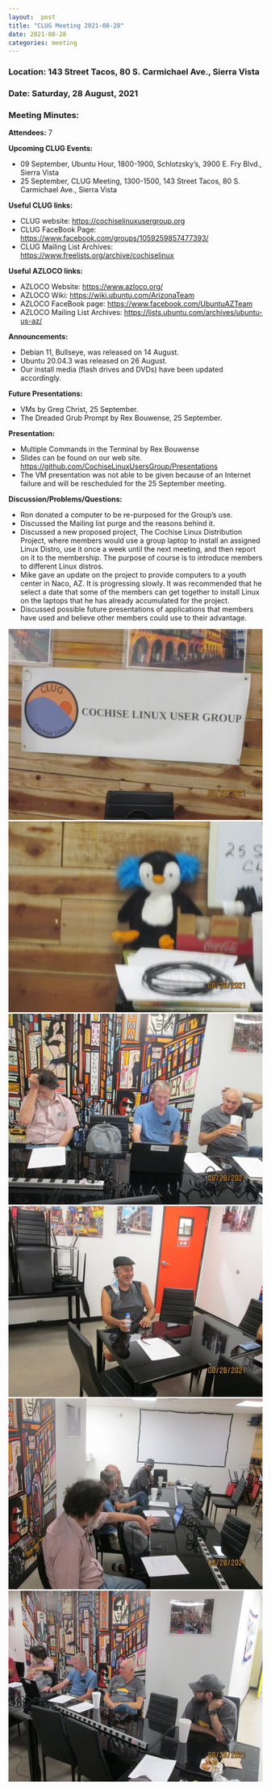 ```yaml
---
layout:  post
title: "CLUG Meeting 2021-08-28"
date: 2021-08-28
categories: meeting
---
```


### Location: 143 Street Tacos, 80 S. Carmichael Ave., Sierra Vista

### Date: Saturday, 28 August, 2021

### Meeting Minutes:

**Attendees:** 7

**Upcoming CLUG Events:**
 * 09 September, Ubuntu Hour, 1800-1900, Schlotzsky’s, 3900 E. Fry Blvd., Sierra Vista 
 * 25 September, CLUG Meeting, 1300-1500, 143 Street Tacos, 80 S. Carmichael Ave., Sierra Vista

**Useful CLUG links:**
 * CLUG website:  https://cochiselinuxusergroup.org
 * CLUG FaceBook Page:  https://www.facebook.com/groups/1059259857477393/
 * CLUG Mailing List Archives:  https://www.freelists.org/archive/cochiselinux

**Useful AZLOCO links:**
 * AZLOCO Website:  https://www.azloco.org/
 * AZLOCO Wiki:  https://wiki.ubuntu.com/ArizonaTeam
 * AZLOCO FaceBook page:  https://www.facebook.com/UbuntuAZTeam
 * AZLOCO Mailing List Archives:  https://lists.ubuntu.com/archives/ubuntu-us-az/

**Announcements:**
 * Debian 11, Bullseye, was released on 14 August.
 * Ubuntu 20.04.3 was released on 26 August.
 * Our install media (flash drives and DVDs) have been updated accordingly.

**Future Presentations:**
 * VMs by Greg Christ, 25 September.
 * The Dreaded Grub Prompt by Rex Bouwense, 25 September.

**Presentation:**  
 * Multiple Commands in the Terminal by Rex Bouwense
 * Slides can be found on our web site. https://github.com/CochiseLinuxUsersGroup/Presentations
 * The VM presentation was not able to be given because of an Internet failure and will be rescheduled for the 25 September meeting.

**Discussion/Problems/Questions:**
 * Ron donated a computer to be re-purposed for the Group’s use.
 * Discussed the Mailing list purge and the reasons behind it.
 * Discussed a new proposed project, The Cochise Linux Distribution Project, where members would use a group laptop to install an assigned Linux Distro,  use it once a week until the next meeting, and then report on it to the membership.  The purpose of course is to introduce members to different Linux distros.
 * Mike gave an update on the project to provide computers to a youth center in Naco, AZ.  It is progressing slowly.  It was recommended that he select a date that some of the members can get together to install Linux on the laptops that he has already accumulated for the project.
 * Discussed possible future presentations of applications that members have used and believe other members could use to their advantage.

![alt text](https://raw.githubusercontent.com/CochiseLinuxUsersGroup/CochiseLinuxUsersGroup.github.io/master/images/rsz_clug_mtg_2021-08-28_4.jpg)
![alt text](https://raw.githubusercontent.com/CochiseLinuxUsersGroup/CochiseLinuxUsersGroup.github.io/master/images/rsz_clug_mtg_2021-08-28_5.jpg)
![alt text](https://raw.githubusercontent.com/CochiseLinuxUsersGroup/CochiseLinuxUsersGroup.github.io/master/images/rsz_clug_mtg_2021-08-28_1.jpg)
![alt text](https://raw.githubusercontent.com/CochiseLinuxUsersGroup/CochiseLinuxUsersGroup.github.io/master/images/rsz_clug_mtg_2021-08-28_2.jpg)
![alt text](https://raw.githubusercontent.com/CochiseLinuxUsersGroup/CochiseLinuxUsersGroup.github.io/master/images/rsz_clug_mtg_2021-08-28_3.jpg)
![alt text](https://raw.githubusercontent.com/CochiseLinuxUsersGroup/CochiseLinuxUsersGroup.github.io/master/images/rsz_clug_mtg_2021-08-28_6.jpg)
